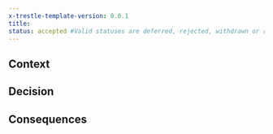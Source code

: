 ```yaml
---
x-trestle-template-version: 0.0.1
title:
status: accepted #Valid statuses are deferred, rejected, withdrawn or replaced
---
```


## Context

<!--Add information here that clearly outlines the problem or opportunity that necessitated the decision.-->

## Decision

<!--State the decision here clear and unambiguous. Describe the rationale and the tradeoffs. --->

## Consequences

<!--Add information here on risks and potential impacts or outcomes.--->